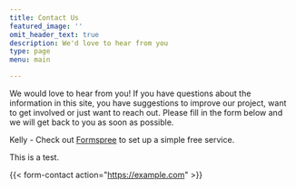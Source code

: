```yaml
---
title: Contact Us
featured_image: ''
omit_header_text: true
description: We'd love to hear from you
type: page
menu: main

---
```



We would love to hear from you! If you have questions about the information in this site, you have suggestions to improve our project, want to get involved or just want to reach out. Please fill in the form below and we will get back to you as soon as possible.

Kelly - Check out [Formspree](https://formspree.io/) to set up a simple free service. 

This is a test.

{{< form-contact action="https://example.com"  >}}
